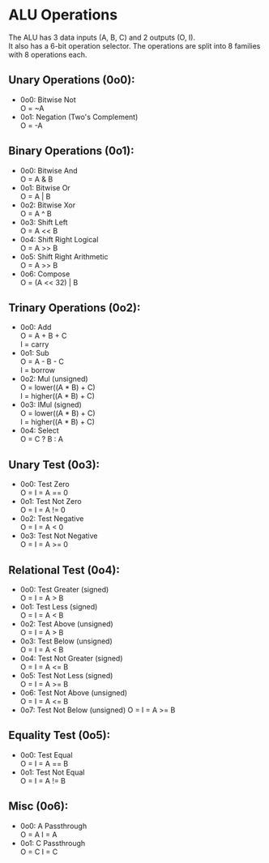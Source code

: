 # ALU Operations
The ALU has 3 data inputs (A, B, C)
and 2 outputs (O, I).  
It also has a 6-bit operation selector.
The operations are split into 8 families  
with 8 operations each.

## Unary Operations (0o0):
- 0o0: Bitwise Not  
    O = ~A
- 0o1: Negation (Two's Complement)  
    O = -A

## Binary Operations (0o1):
- 0o0: Bitwise And  
    O = A & B
- 0o1: Bitwise Or  
    O = A | B
- 0o2: Bitwise Xor  
    O = A ^ B
- 0o3: Shift Left  
    O = A << B
- 0o4: Shift Right Logical  
    O = A >> B
- 0o5: Shift Right Arithmetic  
    O = A >> B
- 0o6: Compose  
    O = (A << 32) | B

## Trinary Operations (0o2):
- 0o0: Add  
    O = A + B + C  
    I = carry
- 0o1: Sub  
    O = A - B - C  
    I = borrow
- 0o2: Mul (unsigned)  
    O = lower((A * B) + C)  
    I = higher((A * B) + C)
- 0o3: IMul (signed)  
    O = lower((A * B) + C)  
    I = higher((A * B) + C)
- 0o4: Select  
    O = C ? B : A

## Unary Test (0o3):
- 0o0: Test Zero  
    O = I = A == 0
- 0o1: Test Not Zero  
    O = I = A != 0
- 0o2: Test Negative  
    O = I = A < 0
- 0o3: Test Not Negative  
    O = I = A >= 0

## Relational Test (0o4):
- 0o0: Test Greater (signed)  
    O = I = A > B
- 0o1: Test Less (signed)  
    O = I = A < B
- 0o2: Test Above (unsigned)  
    O = I = A > B
- 0o3: Test Below (unsigned)  
    O = I = A < B
- 0o4: Test Not Greater (signed)  
    O = I = A <= B
- 0o5: Test Not Less (signed)  
    O = I = A >= B
- 0o6: Test Not Above (unsigned)  
    O = I = A <= B
- 0o7: Test Not Below (unsigned)
    O = I = A >= B

## Equality Test (0o5):
- 0o0: Test Equal  
    O = I = A == B
- 0o1: Test Not Equal  
    O = I = A != B

## Misc (0o6):
- 0o0: A Passthrough  
    O = A
    I = A
- 0o1: C Passthrough  
    O = C
    I = C
